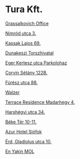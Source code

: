 <html>
<body>

<h1>Tura Kft. 
<br>
 </h1>

<p><a href="http://maps.google.com/?q=1239 Budapest, Grassalkovich út 255. K10. 1. ép.">Grassalkovich Office</a></p>
<p><a href="http://maps.google.com/?q=1031 Budapest, Nimród utca 3.">Nimród utca 3.</a></p>
<p><a href="http://maps.google.com/?q=1134 Budapest, Kassak Lajos 69.">Kassak Lajos 69.</a></p>
<p><a href="http://maps.google.com/?q=2120 Dunakeszi, Verseny utca 33.">Dunakeszi Torszhivatal</a></p>
<p><a href="http://maps.google.com/?q=3300 Eger, hrsz.:6447/4">Eger Kertesz utca Parkolohaz</a></p>
<p><a href="http://maps.google.com/?q=1082 Budapest, Futó u. 43-45">Corvin Sétány 122B.</a></p>
<p><a href="http://maps.google.com/?q=1147 Budapest, Fúrész utca 88.">Fúrész utca 88.</a></p>
<p><a href="http://maps.google.com/?q=1117 Budapest, Budafoki ut 215.">Walzer</a></p>
<p><a href="http://maps.google.com/?q=XI. Budapest, Medvetalp utca 7.">Terrace Residence Madarhegy 4.</a></p>
<p><a href="http://maps.google.com/?q=1021 Budapest, Harshégyi utca 34.">Harshégyi utca 34.</a></p>
<p><a href="http://maps.google.com/?q=1132 Budapest, Béke Tér 10-11.">Béke Tér 10-11.</a></p>
<p><a href="http://maps.google.com/?q=8600 Siófok, Erkel Ferenc 2/c.">Azur Hotel Siófok</a></p>
<p><a href="http://maps.google.com/?q=2030 Érd, Gladiolus utca 10.">Érd, Gladiolus utca 10.</a></p>

<p><a href="http://maps.google.com/?q=MOL Gas station">En Yakin MOL</a></p>


</body>
</html>
